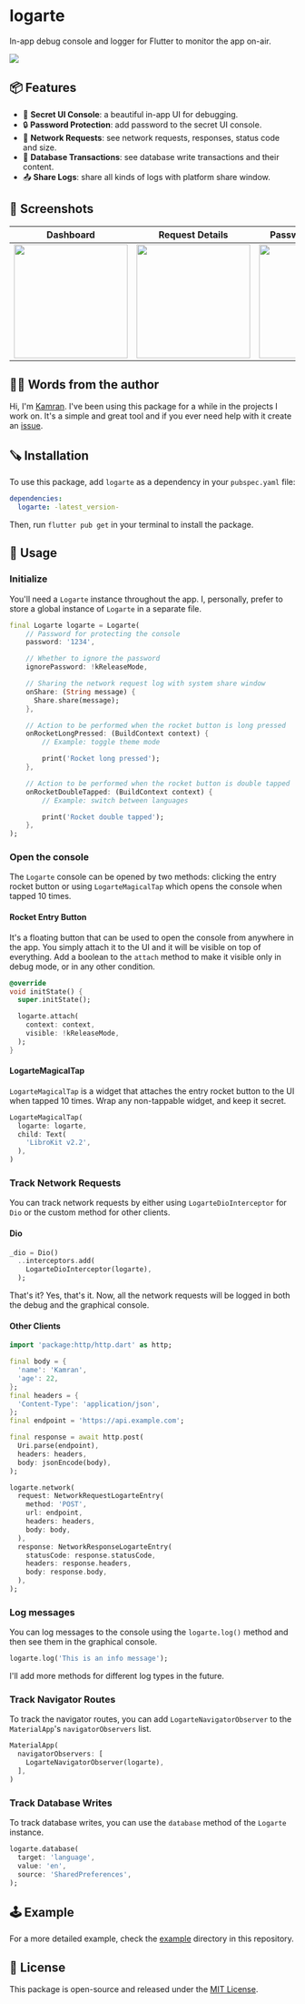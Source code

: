 # logarte

In-app debug console and logger for Flutter to monitor the app on-air.

<img src="https://github.com/kamranbekirovyz/logarte/blob/main/doc/cover.png?raw=true">

## 📦 Features

- 🚀 **Secret UI Console**: a beautiful in-app UI for debugging.
- 🔒 **Password Protection**: add password to the secret UI console.
- 📡 **Network Requests**: see network requests, responses, status code and size.
- 📁 **Database Transactions**: see database write transactions and their content.
- 📤 **Share Logs**: share all kinds of logs with platform share window.

## 📱 Screenshots

| Dashboard                                                                                         | Request Details                                                                                   | Password Protection                                                                               |
| ------------------------------------------------------------------------------------------------- | ------------------------------------------------------------------------------------------------- | ------------------------------------------------------------------------------------------------- |
| <img width="200" src="https://github.com/kamranbekirovyz/logarte/blob/main/doc/s1.png?raw=true"/> | <img width="200" src="https://github.com/kamranbekirovyz/logarte/blob/main/doc/s2.png?raw=true"/> | <img width="200" src="https://github.com/kamranbekirovyz/logarte/blob/main/doc/s3.png?raw=true"/> |

## 👋🏻 Words from the author

Hi, I'm <a href="https://bio.kamranbekirov.com">Kamran</a>. I've been using this package for a while in the projects I work on. It's a simple and great tool and if you ever need help with it create an <a href="https://github.com/kamranbekirovyz/logarte/issues" target="_blank">issue</a>.

## 🪚 Installation

To use this package, add `logarte` as a dependency in your `pubspec.yaml` file:

```yaml
dependencies:
  logarte: -latest_version-
```

Then, run `flutter pub get` in your terminal to install the package.

## 🚀 Usage

### Initialize

You'll need a `Logarte` instance throughout the app. I, personally, prefer to store a global instance of `Logarte` in a separate file.

```dart
final Logarte logarte = Logarte(
    // Password for protecting the console
    password: '1234',

    // Whether to ignore the password
    ignorePassword: !kReleaseMode,

    // Sharing the network request log with system share window
    onShare: (String message) {
      Share.share(message);
    },

    // Action to be performed when the rocket button is long pressed
    onRocketLongPressed: (BuildContext context) {
        // Example: toggle theme mode

        print('Rocket long pressed');
    },

    // Action to be performed when the rocket button is double tapped
    onRocketDoubleTapped: (BuildContext context) {
        // Example: switch between languages

        print('Rocket double tapped');
    },
);
```

### Open the console

The `Logarte` console can be opened by two methods: clicking the entry rocket button or using `LogarteMagicalTap` which opens the console when tapped 10 times.

#### Rocket Entry Button

It's a floating button that can be used to open the console from anywhere in the app. You simply attach it to the UI and it will be visible on top of everything. Add a boolean to the `attach` method to make it visible only in debug mode, or in any other condition.

```dart
@override
void initState() {
  super.initState();

  logarte.attach(
    context: context,
    visible: !kReleaseMode,
  );
}
```

#### LogarteMagicalTap

`LogarteMagicalTap` is a widget that attaches the entry rocket button to the UI when tapped 10 times. Wrap any non-tappable widget, and keep it secret.

```dart
LogarteMagicalTap(
  logarte: logarte,
  child: Text(
    'LibroKit v2.2',
  ),
)
```

### Track Network Requests

You can track network requests by either using `LogarteDioInterceptor` for `Dio` or the custom method for other clients.

#### Dio

```dart
_dio = Dio()
  ..interceptors.add(
    LogarteDioInterceptor(logarte),
  );
```

That's it? Yes, that's it. Now, all the network requests will be logged in both the debug and the graphical console.

#### Other Clients

```dart
import 'package:http/http.dart' as http;

final body = {
  'name': 'Kamran',
  'age': 22,
};
final headers = {
  'Content-Type': 'application/json',
};
final endpoint = 'https://api.example.com';

final response = await http.post(
  Uri.parse(endpoint),
  headers: headers,
  body: jsonEncode(body),
);

logarte.network(
  request: NetworkRequestLogarteEntry(
    method: 'POST',
    url: endpoint,
    headers: headers,
    body: body,
  ),
  response: NetworkResponseLogarteEntry(
    statusCode: response.statusCode,
    headers: response.headers,
    body: response.body,
  ),
);
```

### Log messages

You can log messages to the console using the `logarte.log()` method and then see them in the graphical console.

```dart
logarte.log('This is an info message');
```

I'll add more methods for different log types in the future.

### Track Navigator Routes

To track the navigator routes, you can add `LogarteNavigatorObserver` to the `MaterialApp`'s `navigatorObservers` list.

```dart
MaterialApp(
  navigatorObservers: [
    LogarteNavigatorObserver(logarte),
  ],
)
```

### Track Database Writes

To track database writes, you can use the `database` method of the `Logarte` instance.

```dart
logarte.database(
  target: 'language',
  value: 'en',
  source: 'SharedPreferences',
);
```

## 🕹️ Example

For a more detailed example, check the <a href="https://github.com/kamranbekirovyz/logarte/blob/main/example/lib/main.dart" target="_blank">example</a> directory in this repository.

## 📄 License

This package is open-source and released under the <a href="https://github.com/kamranbekirovyz/logarte/blob/main/LICENSE" target="_blank">MIT License</a>.
